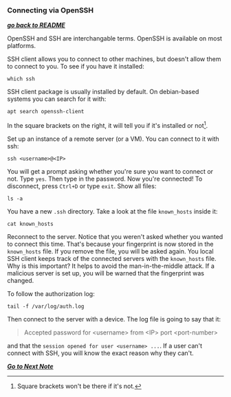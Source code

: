 ### Connecting via OpenSSH

[***go back to README***](README.md)  

OpenSSH and SSH are interchangable terms. OpenSSH is available on most
platforms.

SSH client allows you to connect to other machines, but doesn't allow them to
connect to you. To see if you have it installed:

    which ssh

SSH client package is usually installed by default. On debian-based systems you
can search for it with:

    apt search openssh-client

In the square brackets on the right, it will tell you if it's installed or
not[^1].

[^1]: Square brackets won't be there if it's not.

Set up an instance of a remote server (or a VM). You can connect to it with
ssh:

    ssh <username>@<IP>

You will get a prompt asking whether you're sure you want to connect or not. 
Type `yes`. Then type in the password. Now you're connected! To disconnect,
press `Ctrl+D` or type `exit`. Show all files:

    ls -a

You have a new `.ssh` directory. Take a look at the file `known_hosts` inside
it:

    cat known_hosts

Reconnect to the server. Notice that you weren't asked whether you wanted to
connect this time. That's because your fingerprint is now stored in the 
`known_hosts` file. If you remove the file, you will be asked again. You local
SSH client keeps track of the connected servers with the `known_hosts` file.
Why is this important? It helps to avoid the man-in-the-middle attack. If a
malicious server is set up, you will be warned that the fingerprint was
changed.

To follow the authorization log:

    tail -f /var/log/auth.log 

Then connect to the server with a device. The log file is going to say that it:

> Accepted password for \<username> from \<IP> port \<port-number>

and that the `session opened for user <username> ...`.  If a user can't connect
with SSH, you will know the exact reason why they can't.

[***Go to Next Note***](03-configuring-the-openssh-client.md)
